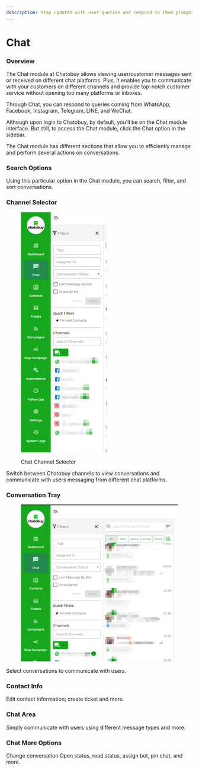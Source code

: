 ```yaml
---
description: Stay updated with user queries and respond to them promptly.
---
```


# Chat

### Overview

The Chat module at Chatobuy allows viewing user/customer messages sent or received on different chat platforms. Plus, it enables you to communicate with your customers on different channels and provide top-notch customer service without opening too many platforms or inboxes.

Through Chat, you can respond to queries coming from WhatsApp, Facebook, Instagram, Telegram, LINE, and WeChat.

Although upon login to Chatobuy, by default, you'll be on the Chat module interface. But still, to access the Chat module, click the Chat option in the sidebar.

The Chat module has different sections that allow you to efficiently manage and perform several actions on conversations.

### Search Options

Using this particular option in the Chat module, you can search, filter, and sort conversations.

### Channel Selector

<figure><img src=".gitbook/assets/channelselectors.PNG" alt=""><figcaption><p>Chat Channel Selector</p></figcaption></figure>

Switch between Chatobuy channels to view conversations and communicate with users messaging from different chat platforms.

### Conversation Tray

<figure><img src=".gitbook/assets/conversationtray.PNG" alt=""><figcaption></figcaption></figure>

Select conversations to communicate with users.

### Contact Info

Edit contact information; create ticket and more.

### Chat Area

Simply communicate with users using different message types and more.

### Chat More Options

Change conversation Open status, read status, assign bot, pin chat, and more.
